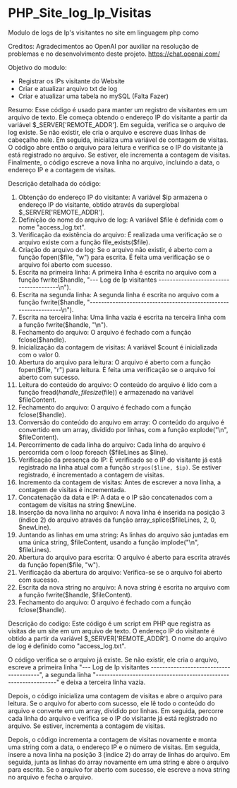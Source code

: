 # PHP_Site_log_Ip_Visitas
Modulo de logs de Ip's visitantes no site em linguagem php como 

Creditos:
Agradecimentos ao OpenAI por auxiliar na resolução de problemas e no desenvolvimento deste projeto. https://chat.openai.com/

Objetivo do modulo:
- Registrar os IPs visitante do Website 
- Criar e atualizar arquivo txt de log
- Criar e atualizar uma tabela no mySQL (Falta Fazer)

Resumo:
Esse código é usado para manter um registro de visitantes em um arquivo de texto. Ele começa obtendo o endereço IP do visitante a partir da variável $_SERVER['REMOTE_ADDR']. Em seguida, verifica se o arquivo de log existe. Se não existir, ele cria o arquivo e escreve duas linhas de cabeçalho nele. Em seguida, inicializa uma variável de contagem de visitas. O código abre então o arquivo para leitura e verifica se o IP do visitante já está registrado no arquivo. Se estiver, ele incrementa a contagem de visitas. Finalmente, o código escreve a nova linha no arquivo, incluindo a data, o endereço IP e a contagem de visitas.


Descrição detalhada do código:
1. Obtenção do endereço IP do visitante: A variável $ip armazena o endereço IP do visitante, obtido através da superglobal $_SERVER['REMOTE_ADDR'].
2. Definição do nome do arquivo de log: A variável $file é definida com o nome "access_log.txt".
3. Verificação da existência do arquivo: É realizada uma verificação se o arquivo existe com a função file_exists($file).
4. Criação do arquivo de log: Se o arquivo não existir, é aberto com a função fopen($file, "w") para escrita. É feita uma verificação se o arquivo foi aberto com sucesso.
5. Escrita na primeira linha: A primeira linha é escrita no arquivo com a função fwrite($handle, "--- Log de Ip visitantes ---------------------------------------\n").
6. Escrita na segunda linha: A segunda linha é escrita no arquivo com a função fwrite($handle, "----------------------------------------------------------------\n").
7. Escrita na terceira linha: Uma linha vazia é escrita na terceira linha com a função fwrite($handle, "\n").
8. Fechamento do arquivo: O arquivo é fechado com a função fclose($handle).
9. Inicialização da contagem de visitas: A variável $count é inicializada com o valor 0.
10. Abertura do arquivo para leitura: O arquivo é aberto com a função fopen($file, "r") para leitura. É feita uma verificação se o arquivo foi aberto com sucesso.
11. Leitura do conteúdo do arquivo: O conteúdo do arquivo é lido com a função fread($handle, filesize($file)) e armazenado na variável $fileContent.
12. Fechamento do arquivo: O arquivo é fechado com a função fclose($handle).
13. Conversão do conteúdo do arquivo em array: O conteúdo do arquivo é convertido em um array, dividido por linhas, com a função explode("\n", $fileContent).
14. Percorrimento de cada linha do arquivo: Cada linha do arquivo é percorrida com o loop foreach ($fileLines as $line).
15. Verificação da presença do IP: É verificado se o IP do visitante já está registrado na linha atual com a função `strpos($line, $ip)`. Se estiver registrado, é incrementado a contagem de visitas.
16. Incremento da contagem de visitas: Antes de escrever a nova linha, a contagem de visitas é incrementada.
17. Concatenação da data e IP: A data e o IP são concatenados com a contagem de visitas na string $newLine.
18. Inserção da nova linha no arquivo: A nova linha é inserida na posição 3 (índice 2) do arquivo através da função array_splice($fileLines, 2, 0, $newLine).
19. Juntando as linhas em uma string: As linhas do arquivo são juntadas em uma única string, $fileContent, usando a função implode("\n", $fileLines).
20. Abertura do arquivo para escrita: O arquivo é aberto para escrita através da função fopen($file, "w").
21. Verificação da abertura do arquivo: Verifica-se se o arquivo foi aberto com sucesso.
22. Escrita da nova string no arquivo: A nova string é escrita no arquivo com a função fwrite($handle, $fileContent).
23. Fechamento do arquivo: O arquivo é fechado com a função fclose($handle).

Descrição do codigo:
Este código é um script em PHP que registra as visitas de um site em um arquivo de texto. O endereço IP do visitante é obtido a partir da variável $_SERVER['REMOTE_ADDR']. O nome do arquivo de log é definido como "access_log.txt".

O código verifica se o arquivo já existe. Se não existir, ele cria o arquivo, escreve a primeira linha "--- Log de Ip visitantes ---------------------------------------", a segunda linha "----------------------------------------------------------------" e deixa a terceira linha vazia.

Depois, o código inicializa uma contagem de visitas e abre o arquivo para leitura. Se o arquivo for aberto com sucesso, ele lê todo o conteúdo do arquivo e converte em um array, dividido por linhas. Em seguida, percorre cada linha do arquivo e verifica se o IP do visitante já está registrado no arquivo. Se estiver, incrementa a contagem de visitas.

Depois, o código incrementa a contagem de visitas novamente e monta uma string com a data, o endereço IP e o número de visitas. Em seguida, insere a nova linha na posição 3 (índice 2) do array de linhas do arquivo. Em seguida, junta as linhas do array novamente em uma string e abre o arquivo para escrita. Se o arquivo for aberto com sucesso, ele escreve a nova string no arquivo e fecha o arquivo.
